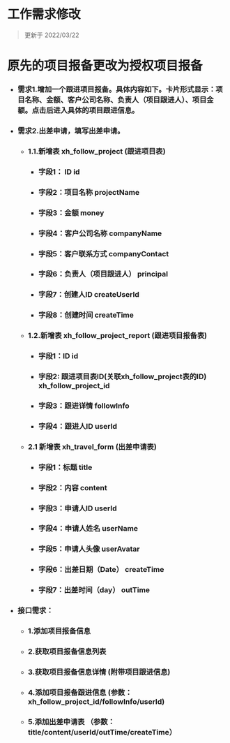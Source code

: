 # 工作需求修改

> 更新于 2022/03/22

# 原先的项目报备更改为授权项目报备

- ### 需求1.增加一个跟进项目报备。具体内容如下。卡片形式显示：项目名称、金额、客户公司名称、负责人（项目跟进人）、项目金额。点击后进入具体的项目跟进信息。
- ### 需求2.出差申请，填写出差申请。

	- ### 1.1.新增表 xh_follow_project  (跟进项目表)
		- ### 字段1： ID id
		- ### 字段2：项目名称	projectName
		- ### 字段3：金额	money
		- ### 字段4：客户公司名称      companyName
		- ### 字段5：客户联系方式     companyContact
		- ### 字段6：负责人（项目跟进人） principal
		- ### 字段7：创建人ID createUserId
		- ### 字段8：创建时间 createTime
		
	- ### 1.2.新增表 xh_follow_project_report  (跟进项目报备表)
		- ### 字段1：ID id
		- ### 字段2: 跟进项目表ID(关联xh_follow_project表的ID)  xh_follow_project_id
		- ### 字段3：跟进详情 followInfo
		- ### 字段4：跟进人ID userId
	
	- ### 2.1 新增表 xh_travel_form (出差申请表) 
		- ### 字段1：标题 title
		- ### 字段2：内容 content
		- ### 字段3：申请人ID userId
		- ### 字段4：申请人姓名 userName
		- ### 字段5：申请人头像 userAvatar
		- ### 字段6：出差日期（Date） createTime
		- ### 字段7：出差时间（day）  outTime
		

- ### 接口需求：
	- ### 1.添加项目报备信息 
	- ### 2.获取项目报备信息列表
	- ### 3.获取项目报备信息详情 (附带项目跟进信息) 
	- ### 4.添加项目报备跟进信息 (参数：xh_follow_project_id/followInfo/userId)
	- ### 5.添加出差申请表 （参数：title/content/userId/outTime/createTime）
